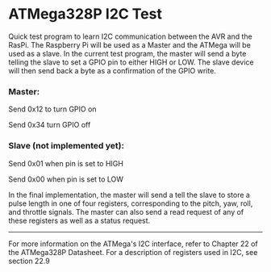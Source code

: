 ATMega328P I2C Test
===================

Quick test program to learn I2C communication between the AVR and the RasPi. The
Raspberry Pi will be used as a Master and the ATMega will be used as a slave. In
the current test program, the master will send a byte telling the slave to set
a GPIO pin to either HIGH or LOW. The slave device will then send back a byte as
a confirmation of the GPIO write.

### Master:

Send 0x12 to turn GPIO on

Send 0x34 turn GPIO off

### Slave (not implemented yet):

Send 0x01 when pin is set to HIGH

Send 0x00 when pin is set to LOW


In the final implementation, the master will send a tell the slave to store a
pulse length in one of four registers, corresponding to the pitch, yaw, roll,
and throttle signals. The master can also send a read request of any of these
registers as well as a status request.

---

For more information on the ATMega's I2C interface, refer to Chapter 22 of the
ATMega328P Datasheet. For a description of registers used in I2C, see section 22.9
